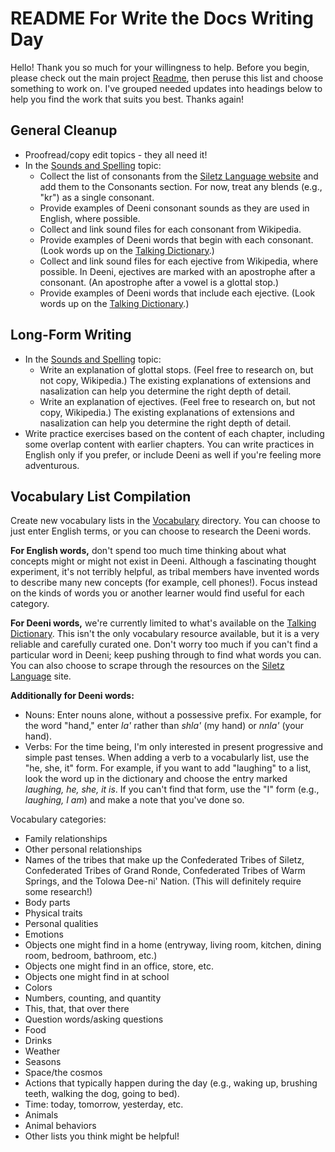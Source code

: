 # README For Write the Docs Writing Day

Hello! Thank you so much for your willingness to help. Before you begin, please check out the main project [Readme](https://github.com/erin-rtfm/Deeni/blob/master/README.md), then peruse this list and choose something to work on. I've grouped needed updates into headings below to help you find the work that suits you best. Thanks again!

## General Cleanup
- Proofread/copy edit topics - they all need it!
- In the [Sounds and Spelling](https://github.com/erin-rtfm/Deeni/blob/master/Cirriculum/Chapter%200:%20Introduction%20and%20Basics/Sounds%20and%20Spelling.md) topic:
  - Collect the list of consonants from the [Siletz Language website](http://www.siletzlanguage.org/additional-materials.php?category=18) and add them to the Consonants section. For now, treat any blends (e.g., "kr") as a single consonant.
  - Provide examples of Deeni consonant sounds as they are used in English, where possible.
  - Collect and link sound files for each consonant from Wikipedia.
  - Provide examples of Deeni words that begin with each consonant. (Look words up on the [Talking Dictionary](http://siletz.swarthmore.edu/).)
  - Collect and link sound files for each ejective from Wikipedia, where possible. In Deeni, ejectives are marked with an apostrophe after a consonant. (An apostrophe after a vowel is a glottal stop.)
  - Provide examples of Deeni words that include each ejective. (Look words up on the [Talking Dictionary](http://siletz.swarthmore.edu/).)

## Long-Form Writing
- In the [Sounds and Spelling](https://github.com/erin-rtfm/Deeni/blob/master/Cirriculum/Chapter%200:%20Introduction%20and%20Basics/Sounds%20and%20Spelling.md) topic:
  - Write an explanation of glottal stops. (Feel free to research on, but not copy, Wikipedia.) The existing explanations of extensions and nasalization can help you determine the right depth of detail.
  - Write an explanation of ejectives. (Feel free to research on, but not copy, Wikipedia.) The existing explanations of extensions and nasalization can help you determine the right depth of detail.
- Write practice exercises based on the content of each chapter, including some overlap content with earlier chapters. You can write practices in English only if you prefer, or include Deeni as well if you're feeling more adventurous.

## Vocabulary List Compilation
Create new vocabulary lists in the [Vocabulary](https://github.com/erin-rtfm/Deeni/tree/master/Vocabulary) directory. You can choose to just enter English terms, or you can choose to research the Deeni words. 

**For English words,** don't spend too much time thinking about what concepts might or might not exist in Deeni. Although a fascinating thought experiment, it's not terribly helpful, as tribal members have invented words to describe many new concepts (for example, cell phones!). Focus instead on the kinds of words you or another learner would find useful for each category.

**For Deeni words,** we're currently limited to what's available on the [Talking Dictionary](http://siletz.swarthmore.edu/). This isn't the only vocabulary resource available, but it is a very reliable and carefully curated one. Don't worry too much if you can't find a particular word in Deeni; keep pushing through to find what words you can. You can also choose to scrape through the resources on the [Siletz Language](http://www.siletzlanguage.org/) site.

**Additionally for Deeni words:**
- Nouns: Enter nouns alone, without a possessive prefix. For example, for the word "hand," enter _la'_ rather than _shla'_ (my hand) or _nnla'_ (your hand).
- Verbs: For the time being, I'm only interested in present progressive and simple past tenses. When adding a verb to a vocabularly list, use the "he, she, it" form. For example, if you want to add "laughing" to a list, look the word up in the dictionary and choose the entry marked _laughing, he, she, it is_. If you can't find that form, use the "I" form (e.g., _laughing, I am_) and make a note that you've done so.

Vocabulary categories:
- Family relationships
- Other personal relationships
- Names of the tribes that make up the Confederated Tribes of Siletz, Confederated Tribes of Grand Ronde, Confederated Tribes of Warm Springs, and the Tolowa Dee-ni' Nation. (This will definitely require some research!)
- Body parts
- Physical traits
- Personal qualities
- Emotions
- Objects one might find in a home (entryway, living room, kitchen, dining room, bedroom, bathroom, etc.)
- Objects one might find in an office, store, etc.
- Objects one might find in at school
- Colors
- Numbers, counting, and quantity
- This, that, that over there
- Question words/asking questions
- Food
- Drinks
- Weather
- Seasons
- Space/the cosmos
- Actions that typically happen during the day (e.g., waking up, brushing teeth, walking the dog, going to bed).
- Time: today, tomorrow, yesterday, etc.
- Animals
- Animal behaviors
- Other lists you think might be helpful!
